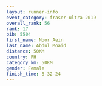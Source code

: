 ```yaml
---
layout: runner-info 
event_category: fraser-ultra-2019 
overall_rank: 56
rank: 17
bib: 5504
first_name: Noor Aein
last_name: Abdul Moaid
distance: 50KM
country: PH
category_km: 50KM
gender: Female
finish_time: 8-32-24
---
```

